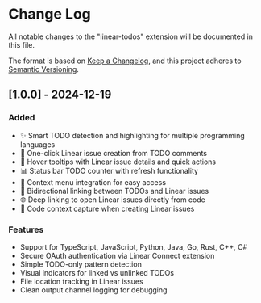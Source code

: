 # Change Log

All notable changes to the "linear-todos" extension will be documented in this file.

The format is based on [Keep a Changelog](http://keepachangelog.com/), and this project adheres to [Semantic Versioning](https://semver.org/).

## [1.0.0] - 2024-12-19

### Added
- ✨ Smart TODO detection and highlighting for multiple programming languages
- 🔗 One-click Linear issue creation from TODO comments
- 👀 Hover tooltips with Linear issue details and quick actions
- 📊 Status bar TODO counter with refresh functionality
- 📱 Context menu integration for easy access
- 🔄 Bidirectional linking between TODOs and Linear issues
- 🌐 Deep linking to open Linear issues directly from code
- 📝 Code context capture when creating Linear issues

### Features
- Support for TypeScript, JavaScript, Python, Java, Go, Rust, C++, C#
- Secure OAuth authentication via Linear Connect extension
- Simple TODO-only pattern detection
- Visual indicators for linked vs unlinked TODOs
- File location tracking in Linear issues
- Clean output channel logging for debugging